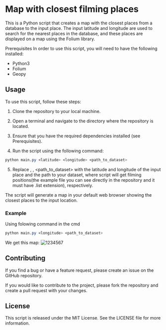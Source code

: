 # Map with closest filming places
This is a Python script that creates a map with the closest places from a database to the input place. The input latitude and longitude are used to search for the nearest places in the database, and these places are displayed on a map using the Folium library.

Prerequisites
In order to use this script, you will need to have the following installed:

 - Python3
 - Folium
 - Geopy

## Usage
To use this script, follow these steps:

 1. Clone the repository to your local machine.

 2. Open a terminal and navigate to the directory where the repository is located.

 3. Ensure that you have the required dependencies installed (see Prerequisites).

 4. Run the script using the following command:

```css
python main.py <latitude> <longitude> <path_to_dataset>
```

 5. Replace <latitude>, <longitude>, <path_to_dataset> with the latitude and longitude of the input place and the path to your dataset, where script will get filming positions(the example file you can see directly in the repository and it must have .list extension), respectively.

The script will generate a map in your default web browser showing the closest places to the input location.

### Example

Using folowing command in the cmd
```css
python main.py <longitude> <path_to_dataset>
```
We get this map:
 ![1234567](https://user-images.githubusercontent.com/116521940/219872675-8f1a6626-d094-4224-801e-fb392b5c5e8a.png)
 
## Contributing
If you find a bug or have a feature request, please create an issue on the GitHub repository.

If you would like to contribute to the project, please fork the repository and create a pull request with your changes.

## License
This script is released under the MIT License. See the LICENSE file for more information.
